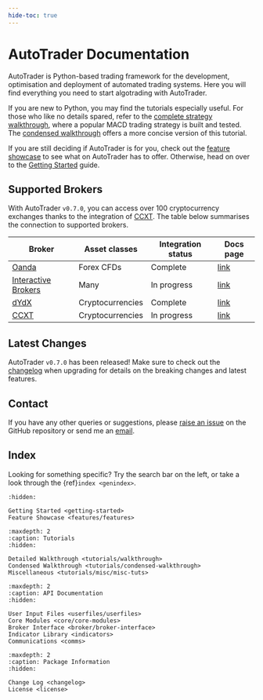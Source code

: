 ```yaml
---
hide-toc: true
---
```


# AutoTrader Documentation

AutoTrader is Python-based trading framework for the development, optimisation and deployment of 
automated trading systems. Here you will find everything you need to start algotrading with AutoTrader.

If you are new to Python, you may find the tutorials especially useful. For those who like no details
spared, refer to the [complete strategy walkthrough](tutorials/walkthrough), where a popular MACD trading 
strategy is built and tested. The [condensed walkthrough](tutorials/condensed-walkthrough) offers a more
concise version of this tutorial.

If you are still deciding if AutoTrader is for you, check out the [feature showcase](features-landing) to 
see what on AutoTrader has to offer. Otherwise, head on over to the [Getting Started](getting-started) guide.


## Supported Brokers
With AutoTrader `v0.7.0`, you can access over 100 cryptocurrency exchanges thanks to the integration
of [CCXT](https://github.com/ccxt/ccxt). The table below summarises the connection to supported brokers.

| Broker | Asset classes | Integration status | Docs page |
| -------- | ------------- | ------------------ | --------- |
| [Oanda](https://www.oanda.com/)    | Forex CFDs    | Complete | [link](oanda-module-docs)|
| [Interactive Brokers](https://www.interactivebrokers.com/en/home.php) | Many | In progress | [link](ib-module-docs) |
| [dYdX](https://dydx.exchange/) | Cryptocurrencies | Complete | [link](dydx-module-docs) |
| [CCXT](https://github.com/ccxt/ccxt) | Cryptocurrencies | In progress | [link](ccxt-module-docs) |


## Latest Changes
AutoTrader `v0.7.0` has been released! Make sure to check out the [changelog](changelog) when upgrading
for details on the breaking changes and latest features.


## Contact
If you have any other queries or suggestions, please [raise an issue](https://github.com/kieran-mackle/AutoTrader/issues)
on the GitHub repository or send me an [email](mailto:kemackle98@gmail.com).


## Index
Looking for something specific? Try the search bar on the left, or take a look through the 
{ref}`index <genindex>`.



```{toctree}
:hidden:

Getting Started <getting-started>
Feature Showcase <features/features>
```

```{toctree}
:maxdepth: 2
:caption: Tutorials
:hidden:

Detailed Walkthrough <tutorials/walkthrough>
Condensed Walkthrough <tutorials/condensed-walkthrough>
Miscellaneous <tutorials/misc/misc-tuts>
```

```{toctree}
:maxdepth: 2
:caption: API Documentation
:hidden:
   
User Input Files <userfiles/userfiles>
Core Modules <core/core-modules>
Broker Interface <broker/broker-interface>
Indicator Library <indicators>
Communications <comms>
```


```{toctree}
:maxdepth: 2
:caption: Package Information
:hidden:

Change Log <changelog>
License <license>
```

